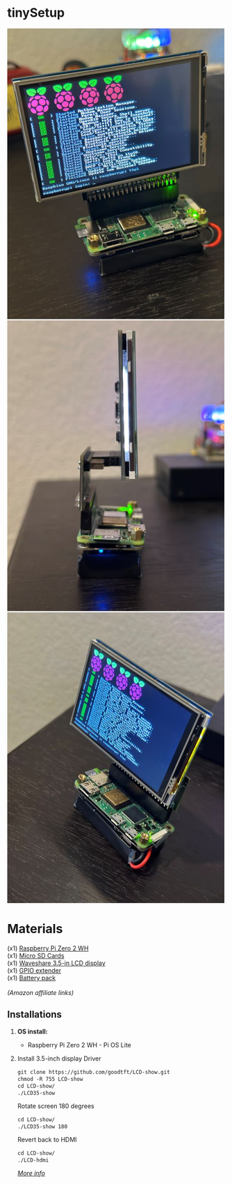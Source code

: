 # tinySetup
![](Images/tinySetup1.jpg)![](Images/tinySetup2.jpg)![](Images/tinySetup3.jpg)


# Materials
(x1) [Raspberry Pi Zero 2 WH](https://amzn.to/4bwP5q9)<br />
(x1) [Micro SD Cards](https://amzn.to/454betk)<br />
(x1) [Waveshare 3.5-in LCD display](https://amzn.to/4bLtsCz)<br />
(x1) [GPIO extender](https://amzn.to/4bGfj9M)<br />
(x1) [Battery pack](https://amzn.to/3Uooea9)<br />
<br />
_(Amazon affiliate links)_<br />
## **Installations**

1. **OS install:**
   - Raspberry Pi Zero 2 WH - Pi OS Lite 

2. Install 3.5-inch display Driver 
    ```
    git clone https://github.com/goodtft/LCD-show.git
    chmod -R 755 LCD-show
    cd LCD-show/
    ./LCD35-show
    ```

    Rotate screen 180 degrees
    ```
    cd LCD-show/
    ./LCD35-show 180
    ```
   Revert back to HDMI
    ```
    cd LCD-show/
    ./LCD-hdmi
    ```
    
    _[More info](https://github.com/lcdwiki/LCD-show-retropie)_
   
<br />
